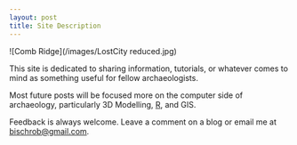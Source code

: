 ```yaml
---
layout: post
title: Site Description
---
```


![Comb Ridge](/images/LostCity reduced.jpg)

This site is dedicated to sharing information, tutorials, or whatever comes to mind as something useful for fellow archaeologists. 

Most future posts will be focused more on the computer side of archaeology, particularly 3D Modelling, [R](https://www.r-project.org/), and GIS. 

Feedback is always welcome. Leave a comment on a blog or email me at bischrob@gmail.com.
